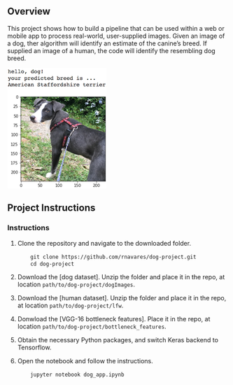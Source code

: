 [//]: # (Image References)

[image1]: ./images/sample_dog_output.png "Sample Output"
[image2]: ./images/vgg16_model.png "VGG-16 Model Keras Layers"
[image3]: ./images/vgg16_model_draw.png "VGG16 Model Figure"


## Overview

This project shows how to build a pipeline that can be used within a web or mobile app to process real-world, user-supplied images.  Given an image of a dog, ther algorithm will identify an estimate of the canine’s breed.  If supplied an image of a human, the code will identify the resembling dog breed.  

![Sample Output][image1]


## Project Instructions

### Instructions

1. Clone the repository and navigate to the downloaded folder.
	
	```	
		git clone https://github.com/rnavares/dog-project.git
		cd dog-project
	```
2. Download the [dog dataset].  Unzip the folder and place it in the repo, at location `path/to/dog-project/dogImages`. 
3. Download the [human dataset].  Unzip the folder and place it in the repo, at location `path/to/dog-project/lfw`.  

4. Donwload the [VGG-16 bottleneck features].  Place it in the repo, at location `path/to/dog-project/bottleneck_features`.

5. Obtain the necessary Python packages, and switch Keras backend to Tensorflow.  
	
6. Open the notebook and follow the instructions.
	
	```
		jupyter notebook dog_app.ipynb
	```


